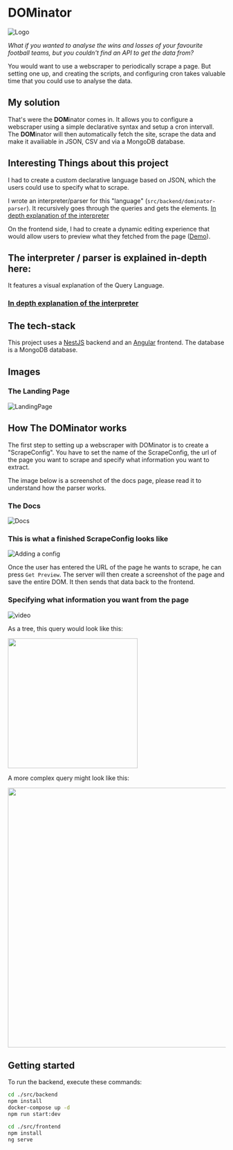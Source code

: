 # DOMinator

![Logo](.github/logo.png)

*What if you wanted to analyse the wins and losses of your favourite football teams, but you couldn't find an API to get the data from?*

You would want to use a webscraper to periodically scrape a page. But setting one up, and creating the scripts, and configuring cron takes valuable time that you could use to analyse the data.

## My solution

That's were the **DOM**inator comes in. It allows you to configure a webscraper using a simple declarative syntax and setup a cron intervall. The **DOM**inator will then automatically fetch the site, scrape the data and make it availiable in JSON, CSV and via a MongoDB database.

## Interesting Things about this project

I had to create a custom declarative language based on JSON, which the users could use to specify what to scrape.

I wrote an interpreter/parser for this "language" (`src/backend/dominator-parser`). It recursively goes through the queries and gets the elements. [In depth explanation of the interpreter](./src/backend/dominator-parser/Readme.md)

On the frontend side, I had to create a dynamic editing experience that would allow users to preview what they fetched from the page ([Demo](#specifying-what-information-you-want-from-the-page)).

## The interpreter / parser is explained in-depth here:

It features a visual explanation of the Query Language.
### [In depth explanation of the interpreter](./libs/parser/Readme.md)

## The tech-stack

This project uses a [NestJS](https://nestjs.com/) backend and an [Angular](https://angular.io/) frontend. The database is a MongoDB database.

## Images

### The Landing Page
![LandingPage](.github/landing.png)

## How The DOMinator works

The first step to setting up a webscraper with DOMinator is to create a "ScrapeConfig". You have to set the name of the ScrapeConfig, the url of the page you want to scrape and specify what information you want to extract.

The image below is a screenshot of the docs page, please read it to understand how the parser works.

### The Docs
![Docs](.github/docs.png)

### This is what a finished ScrapeConfig looks like
![Adding a config](.github/config_football_done.png)

Once the user has entered the URL of the page he wants to scrape, he can press `Get Preview`. The server will then create a screenshot of the page and save the entire DOM. It then sends that data back to the frontend.

### Specifying what information you want from the page

![video](.github/anim.gif)

As a tree, this query would look like this:

<img src=".github/sporttext.png" width="300" />

A more complex query might look like this:

<img src=".github/complextext.png" width="600" />

## Getting started

To run the backend, execute these commands:

```bash
cd ./src/backend
npm install
docker-compose up -d
npm run start:dev

```

```bash
cd ./src/frontend
npm install
ng serve
```